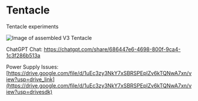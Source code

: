 # Tentacle
 Tentacle experiments

![Image of assembled V3 Tentacle](/assets/images/Tentaclev3.png)

ChatGPT Chat: https://chatgpt.com/share/686447e6-4698-800f-9ca4-1c3f286b513a

Power Supply Issues:
[https://drive.google.com/file/d/1uEc3zy3NkY7xSBRSPEpIZv6kTQNwA7xn/view?usp=drive_link](https://drive.google.com/file/d/1uEc3zy3NkY7xSBRSPEpIZv6kTQNwA7xn/view?usp=drivesdk)
